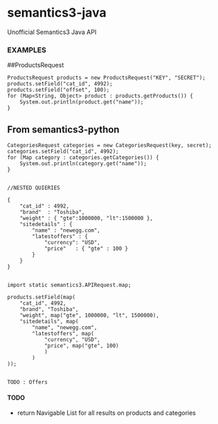 semantics3-java
===============

Unofficial Semantics3 Java API

### EXAMPLES
##ProductsRequest

    ProductsRequest products = new ProductsRequest("KEY", "SECRET");
    products.setField("cat_id", 4992);
    products.setField("offset", 100);
    for (Map<String, Object> product : products.getProducts()) {
    	System.out.println(product.get("name"));
    }


## From semantics3-python

    CategoriesRequest categories = new CategoriesRequest(key, secret);
    categories.setField("cat_id", 4992);
    for (Map category : categories.getCategories()) {
    	System.out.println(category.get("name"));
    }


    //NESTED QUIERIES

    {
        "cat_id" : 4992, 
        "brand"  : "Toshiba",
        "weight" : { "gte":1000000, "lt":1500000 },
        "sitedetails" : {
            "name" : "newegg.com",
            "latestoffers" : {
                "currency": "USD",
                "price"   : { "gte" : 100 } 
            }
        }
    }


	import static semantics3.APIRequest.map;

	products.setField(map(
		"cat_id", 4992,
		"brand", "Toshiba",
		"weight", map("gte", 1000000, "lt", 1500000),
		"sitedetails", map(
			"name", "newegg.com",
			"latestoffers", map(
				"currency", "USD",
				"price", map("gte", 100)
				)
			)
	));


	TODO : Offers

#### TODO

* return Navigable List for all results on products and categories
